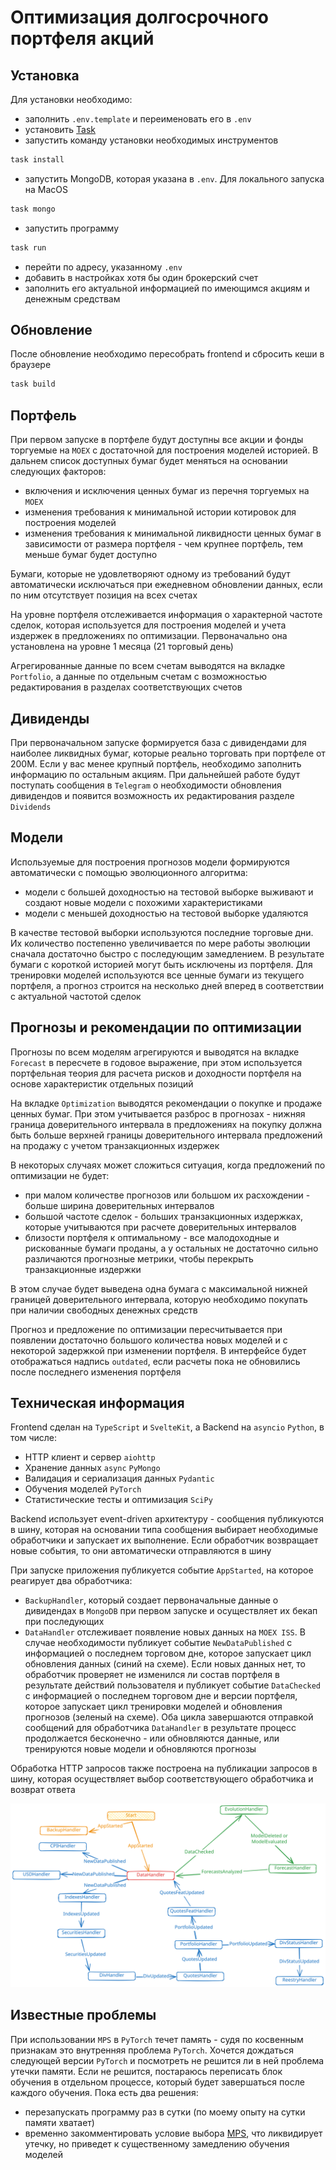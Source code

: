 # Оптимизация долгосрочного портфеля акций

## Установка

Для установки необходимо:

- заполнить `.env.template` и переименовать его в `.env`
- установить [Task](https://taskfile.dev/installation/)
- запустить команду установки необходимых инструментов

```bash
task install
```

- запустить MongoDB, которая указана в `.env`. Для локального запуска на MacOS

```bash
task mongo
```

- запустить программу

```bash
task run
```

- перейти по адресу, указанному `.env`
- добавить в настройках хотя бы один брокерский счет
- заполнить его актуальной информацией по имеющимся акциям и денежным средствам

## Обновление

После обновление необходимо пересобрать frontend и сбросить кеши в браузере

```bash
task build
```

## Портфель

При первом запуске в портфеле будут доступны все акции и фонды торгуемые на `MOEX` с достаточной для построения моделей историей. В дальнем список доступных бумаг будет меняться на основании следующих факторов:

- включения и исключения ценных бумаг из перечня торгуемых на `MOEX`
- изменения требования к минимальной истории котировок для построения моделей
- изменения требования к минимальной ликвидности ценных бумаг в зависимости от размера портфеля - чем крупнее портфель, тем меньше бумаг будет доступно

Бумаги, которые не удовлетворяют одному из требований будут автоматически исключаться при ежедневном обновлении данных, если по ним отсутствует позиция на всех счетах

На уровне портфеля отслеживается информация о характерной частоте сделок, которая используется для построения моделей и учета издержек в предложениях по оптимизации. Первоначально она установлена на уровне 1 месяца (21 торговый день)

Агрегированные данные по всем счетам выводятся на вкладке `Portfolio`, а данные по отдельным счетам с возможностью редактирования в разделах соответствующих счетов

## Дивиденды

При первоначальном запуске формируется база с дивидендами для наиболее ликвидных бумаг, которые реально торговать при портфеле от 200М.
Если у вас менее крупный портфель, необходимо заполнить информацию по остальным акциям. При дальнейшей работе будут поступать сообщения в `Telegram` о необходимости обновления дивидендов и появится возможность их редактирования разделе `Dividends`

## Модели

Используемые для построения прогнозов модели формируются автоматически с помощью эволюционного алгоритма:

- модели с большей доходностью на тестовой выборке выживают и создают новые модели с похожими характеристиками
- модели с меньшей доходностью на тестовой выборке удаляются

В качестве тестовой выборки используются последние торговые дни. Их количество постепенно увеличивается по мере работы эволюции сначала достаточно быстро с последующим замедлением. В результате бумаги с короткой историей могут быть исключены из портфеля.
Для тренировки моделей используются все ценные бумаги из текущего портфеля, а прогноз строится на несколько дней вперед в соответствии с актуальной частотой сделок

## Прогнозы и рекомендации по оптимизации

Прогнозы по всем моделям агрегируются и выводятся на вкладке `Forecast` в пересчете в годовое выражение, при этом используется портфельная теория для расчета рисков и доходности портфеля на основе характеристик отдельных позиций

На вкладке `Optimization` выводятся рекомендации о покупке и продаже ценных бумаг. При этом учитывается разброс в прогнозах - нижняя граница доверительного интервала в предложениях на покупку должна быть больше верхней границы доверительного интервала предложений на продажу с учетом транзакционных издержек

В некоторых случаях может сложиться ситуация, когда предложений по оптимизации не будет:

- при малом количестве прогнозов или большом их расхождении - больше ширина доверительных интервалов
- большой частоте сделок - больших транзакционных издержках, которые учитываются при расчете доверительных интервалов
- близости портфеля к оптимальному - все малодоходные и рискованные бумаги проданы, а у остальных не достаточно сильно различаются прогнозные метрики, чтобы перекрыть транзакционные издержки

В этом случае будет выведена одна бумага с максимальной нижней границей доверительного интервала, которую необходимо покупать при наличии свободных денежных средств

Прогноз и предложение по оптимизации пересчитывается при появлении достаточно большого количества новых моделей и с некоторой задержкой при изменении портфеля. В интерфейсе будет отображаться надпись `outdated`, если расчеты пока не обновились после последнего изменения портфеля

## Техническая информация

Frontend сделан на `TypeScript` и `SvelteKit`, а Backend на `asyncio` `Python`, в том числе:

- HTTP клиент и сервер `aiohttp`
- Хранение данных `async` `PyMongo`
- Валидация и сериализация данных `Pydantic`
- Обучения моделей `PyTorch`
- Статистические тесты и оптимизация `SciPy`

Backend использует event-driven архитектуру - сообщения публикуются в шину, которая на основании типа сообщения выбирает необходимые обработчики и запускает их выполнение. Если обработчик возвращает новые события, то они автоматически отправляются в шину

При запуске приложения публикуется событие `AppStarted`, на которое реагирует два обработчика:

- `BackupHandler`, который создает первоначальные данные о дивидендах в `MongoDB` при первом запуске и осуществляет их бекап при последующих
- `DataHandler` отслеживает появление новых данных на `MOEX ISS`. В случае необходимости публикует событие `NewDataPublished` с информацией о последнем торговом дне, которое запускает цикл обновления данных (синий на схеме). Если новых данных нет, то обработчик проверяет не изменился ли состав портфеля в результате действий пользователя и публикует событие `DataChecked` с информацией о последнем торговом дне и версии портфеля, которое запускает цикл тренировки моделей и обновления прогнозов (зеленый на схеме). Оба цикла завершаются отправкой сообщений для обработчика `DataHandler` в результате процесс продолжается бесконечно - или обновляются данные, или тренируются новые модели и обновляются прогнозы

Обработка HTTP запросов также построена на публикации запросов в шину, которая осуществляет выбор соответствующего обработчика и возврат ответа

![Схема событий](docs/.excalidraw.svg)

## Известные проблемы

При использовании `MPS` в `PyTorch` течет память - судя по косвенным признакам это внутренняя проблема `PyTorch`. Хочется дождаться следующей версии `PyTorch` и посмотреть не решится ли в ней проблема утечки памяти. Если не решится, постараюсь переписать блок обучения в отдельном процессе, который будет завершаться после каждого обучения. Пока есть два решения:

- перезапускать программу раз в сутки (по моему опыту на сутки памяти хватает)
- временно закомментировать условие выбора [MPS](https://github.com/WLM1ke/poptimizer/blob/master/poptimizer/use_cases/dl/trainer.py#L64), что ликвидирует утечку, но приведет к существенному замедлению обучения моделей
